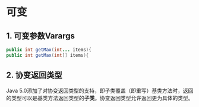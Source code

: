 # 可变

## 1. 可变参数Varargs

```java
public int getMax(int... items){
public int getMax(int[] items){
```

## 2. 协变返回类型

Java 5.0添加了对协变返回类型的支持，即子类覆盖（即重写）基类方法时，返回的类型可以是基类方法返回类型的**子类**。协变返回类型允许返回更为具体的类型。

